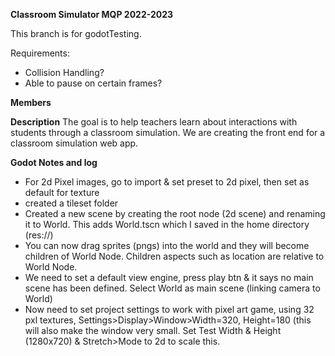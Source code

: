 **Classroom Simulator MQP 2022-2023**

This branch is for godotTesting.

Requirements:
 - Collision Handling?
 - Able to pause on certain frames?

**Members**

**Description**
The goal is to help teachers learn about interactions with students through a classroom simulation. We are creating the front end for a classroom simulation web app.


**Godot Notes and log**
- For 2d Pixel images, go to import & set preset to 2d pixel, then set as default for texture
- created a tileset folder 
- Created a new scene by creating the root node (2d scene) and renaming it to World. This adds World.tscn which I saved in the home directory (res://)
- You can now drag sprites (pngs) into the world and they will become children of World Node. Children aspects such as location are relative to World Node.
- We need to set a default view engine, press play btn & it says no main scene has been defined. Select World as main scene (linking camera to World)
- Now need to set project settings to work with pixel art game, using 32 pxl textures, Settings>Display>Window>Width=320, Height=180 (this will also make the window very small. Set Test Width & Height (1280x720) & Stretch>Mode to 2d to scale this.

